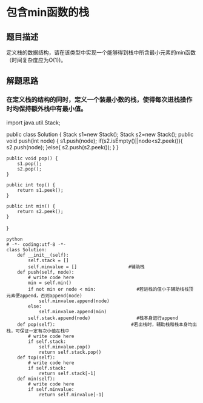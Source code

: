 # 包含min函数的栈
## 题目描述
定义栈的数据结构，请在该类型中实现一个能够得到栈中所含最小元素的min函数（时间复杂度应为O(1))。
## 解题思路
### 在定义栈的结构的同时，定义一个装最小数的栈，使得每次进栈操作时均保持额外栈中有最小值。
import java.util.Stack;

public class Solution {
    Stack<Integer> s1=new Stack<Integer>();
     Stack<Integer> s2=new Stack<Integer>();
    public void push(int node) {
       s1.push(node);
       if(s2.isEmpty()||node<s2.peek()){
           s2.push(node);
       }else{
           s2.push(s2.peek());
       }
    }
    
    public void pop() {
        s1.pop();
        s2.pop();
    }
    
    public int top() {
        return s1.peek();
    }
    
    public int min() {
        return s2.peek();
    }
}
```
python
# -*- coding:utf-8 -*-
class Solution:
    def __init__(self):
        self.stack = []
        self.minvalue = []                   #辅助栈
    def push(self, node):
        # write code here
        min = self.min()
        if not min or node < min:               #若进栈的值小于辅助栈栈顶元素便append，否则append(node)
            self.minvalue.append(node)
        else:
            self.minvalue.append(min)
        self.stack.append(node)                 #栈本身进行append
    def pop(self):                            #若出栈时，辅助栈和栈本身均出栈，可保证一定有次小值在栈中
        # write code here
        if self.stack:
            self.minvalue.pop()
            return self.stack.pop()
    def top(self):
        # write code here
        if self.stack:
            return self.stack[-1]
    def min(self):
        # write code here
        if self.minvalue:
            return self.minvalue[-1]

```
